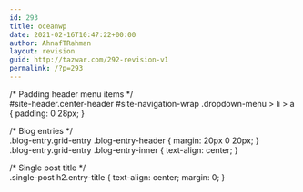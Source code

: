 ```yaml
---
id: 293
title: oceanwp
date: 2021-02-16T10:47:22+00:00
author: AhnafTRahman
layout: revision
guid: http://tazwar.com/292-revision-v1
permalink: /?p=293
---
```

/\* Padding header menu items \*/  
#site-header.center-header #site-navigation-wrap .dropdown-menu > li > a { padding: 0 28px; }

/\* Blog entries \*/  
.blog-entry.grid-entry .blog-entry-header { margin: 20px 0 20px; }  
.blog-entry.grid-entry .blog-entry-inner { text-align: center; }

/\* Single post title \*/  
.single-post h2.entry-title { text-align: center; margin: 0; }